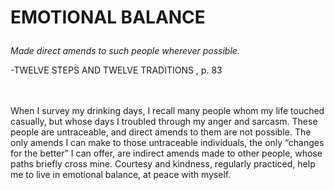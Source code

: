 # <p class='center'>EMOTIONAL BALANCE</p>

<em>Made direct amends to such people wherever possible.</em>
<br/>
<p class='right'>-TWELVE STEPS AND TWELVE TRADITIONS , p. 83</p>

<br><br>
When I survey my drinking days, I recall many people whom my life touched casually, but whose days I troubled through my anger and sarcasm. These people are untraceable, and direct amends to them are not possible. The only amends I can make to those untraceable individuals, the only “changes for the better” I can offer, are indirect amends made to other people, whose paths briefly cross mine. Courtesy and kindness, regularly practiced, help me to live in emotional balance, at peace with myself.

